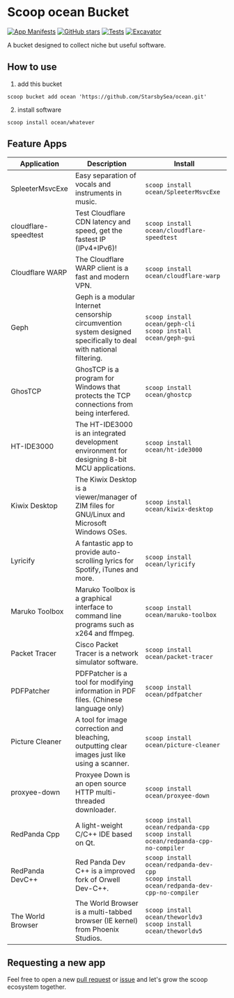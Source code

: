 # Scoop ocean Bucket
[![App Manifests](https://img.shields.io/github/directory-file-count/StarsbySea/ocean/bucket?color=informational&label=App%20Manifests)](https://github.com/StarsbySea/ocean/tree/main/bucket) [![GitHub stars](https://img.shields.io/github/stars/StarsbySea/ocean)](https://github.com/StarsbySea/ocean/stargazers) [![Tests](https://github.com/StarsbySea/ocean/actions/workflows/ci.yml/badge.svg)](https://github.com/StarsbySea/ocean/actions/workflows/ci.yml) [![Excavator](https://github.com/StarsbySea/ocean/actions/workflows/excavator.yml/badge.svg)](https://github.com/StarsbySea/ocean/actions/workflows/excavator.yml)

A bucket designed to collect niche but useful software.

## How to use
1. add this bucket

`scoop bucket add ocean 'https://github.com/StarsbySea/ocean.git'`

2. install software

`scoop install ocean/whatever`

## Feature Apps
| Application          | Description                                                                                                       | Install                                                                                        |
|----------------------|-------------------------------------------------------------------------------------------------------------------|------------------------------------------------------------------------------------------------|
| SpleeterMsvcExe      | Easy separation of vocals and instruments in music.                                                               | `scoop install ocean/SpleeterMsvcExe`                                                          |
| cloudflare-speedtest | Test Cloudflare CDN latency and speed, get the fastest IP (IPv4+IPv6)!                                            | `scoop install ocean/cloudflare-speedtest`                                                     |
| Cloudflare WARP      | The Cloudflare WARP client is a fast and modern VPN.                                                              | `scoop install ocean/cloudflare-warp`                                                          |
| Geph                 | Geph is a modular Internet censorship circumvention system designed specifically to deal with national filtering. | `scoop install ocean/geph-cli` <br> `scoop install ocean/geph-gui`                             |
| GhosTCP              | GhosTCP is a program for Windows that protects the TCP connections from being interfered.                         | `scoop install ocean/ghostcp`                                                                  |
| HT-IDE3000           | The HT-IDE3000 is an integrated development environment for designing 8-bit MCU applications.                     | `scoop install ocean/ht-ide3000`                                                               |
| Kiwix Desktop        | The Kiwix Desktop is a viewer/manager of ZIM files for GNU/Linux and Microsoft Windows OSes.                      | `scoop install ocean/kiwix-desktop`                                                            |
| Lyricify             | A fantastic app to provide auto-scrolling lyrics for Spotify, iTunes and more.                                    | `scoop install ocean/lyricify`                                                                 |
| Maruko Toolbox       | Maruko Toolbox is a graphical interface to command line programs such as x264 and ffmpeg.                         | `scoop install ocean/maruko-toolbox`                                                           |
| Packet Tracer        | Cisco Packet Tracer is a network simulator software.                                                              | `scoop install ocean/packet-tracer`                                                            |
| PDFPatcher           | PDFPatcher is a tool for modifying information in PDF files. (Chinese language only)                              | `scoop install ocean/pdfpatcher`                                                               |
| Picture Cleaner      | A tool for image correction and bleaching, outputting clear images just like using a scanner.                     | `scoop install ocean/picture-cleaner`                                                          |
| proxyee-down         | Proxyee Down is an open source HTTP multi-threaded downloader.                                                    | `scoop install ocean/proxyee-down`                                                             |
| RedPanda Cpp         | A light-weight C/C++ IDE based on Qt.                                                                             | `scoop install ocean/redpanda-cpp` <br> `scoop install ocean/redpanda-cpp-no-compiler`         |
| RedPanda DevC++    | Red Panda Dev C++ is a improved fork of Orwell Dev-C++.                                                           | `scoop install ocean/redpanda-dev-cpp` <br> `scoop install ocean/redpanda-dev-cpp-no-compiler` |
| The World Browser    | The World Browser is a multi-tabbed browser (IE kernel) from Phoenix Studios.                                     | `scoop install ocean/theworldv3` <br> `scoop install ocean/theworldv5`                         |

## Requesting a new app
Feel free to open a new [pull request](https://github.com/StarsbySea/ocean/compare) or [issue](https://github.com/StarsbySea/ocean/issues/new/choose) and let's grow the scoop ecosystem together.
